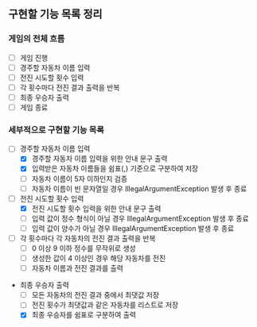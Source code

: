 ## 구현할 기능 목록 정리

### 게임의 전체 흐름

- [ ] 게임 진행
- [ ] 경주할 자동차 이름 입력
- [ ] 전진 시도할 횟수 입력
- [ ] 각 횟수마다 전진 결과 출력을 반복
- [ ] 최종 우승자 출력
- [ ] 게임 종료

### 세부적으로 구현할 기능 목록

- [ ] 경주할 자동차 이름 입력
  - [x] 경주할 자동차 이름 입력을 위한 안내 문구 출력
  - [x] 입력받은 자동차 이름들을 쉼표(,) 기준으로 구분하여 저장
  - [ ] 자동차 이름이 5자 이하인지 검증
  - [ ] 자동차 이름이 빈 문자열일 경우 IllegalArgumentException 발생 후 종료
- [ ] 전진 시도할 횟수 입력
  - [x] 전진 시도할 횟수 입력을 위한 안내 문구 출력
  - [ ] 입력 값이 정수 형식이 아닐 경우 IllegalArgumentException 발생 후 종료
  - [ ] 입력 값이 양수가 아닐 경우 IllegalArgumentException 발생 후 종료
- [ ] 각 횟수마다 각 자동차의 전진 결과 출력을 반복
  - [ ] 0 이상 9 이하 정수를 무작위로 생성
  - [ ] 생성한 값이 4 이상인 경우 해당 자동차를 전진
  - [ ] 자동차 이름과 전진 결과를 출력
- 최종 우승자 출력
  - [ ] 모든 자동차의 전진 결과 중에서 최댓값 저장
  - [ ] 전진 횟수가 최댓값과 같은 자동차를 리스트로 저장
  - [x] 최종 우승자를 쉼표로 구분하여 출력

